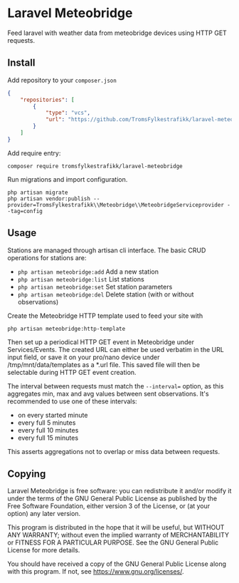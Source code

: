 # Laravel Meteobridge

Feed laravel with weather data from meteobridge devices using HTTP GET
requests.

## Install

Add repository to your `composer.json`
```json
{
    "repositories": [
        {
            "type": "vcs",
            "url": "https://github.com/TromsFylkestrafikk/laravel-meteobridge"
        }
    ]
}
```

Add require entry:
```shell
composer require tromsfylkestrafikk/laravel-meteobridge
```

Run migrations and import configuration.
```shell
php artisan migrate
php artisan vendor:publish --provider=TromsFylkestrafikk\\Meteobridge\\MeteobridgeServiceprovider --tag=config
```

## Usage

Stations are managed through artisan cli interface. The basic CRUD
operations for stations are:
- `php artisan meteobridge:add` Add a new station
- `php artisan meteobridge:list` List stations
- `php artisan meteobridge:set` Set station parameters
- `php artisan meteobridge:del` Delete station (with or without
  observations)
  
Create the Meteobridge HTTP template used to feed your site with
```shell
php artisan meteobridge:http-template
```

Then set up a periodical HTTP GET event in Meteobridge under
Services/Events. The created URL can either be used verbatim in the
URL input field, or save it on your pro/nano device under
/tmp/mnt/data/templates as a *.url file. This saved file will then be
selectable during HTTP GET event creation.

The interval between requests must match the `--interval=` option, as
this aggregates min, max and avg values between sent observations.
It's recommended to use one of these intervals:

- on every started minute
- every full 5 minutes
- every full 10 minutes
- every full 15 minutes

This asserts aggregations not to overlap or miss data between requests.

## Copying

Laravel Meteobridge is free software: you can redistribute it and/or
modify it under the terms of the GNU General Public License as
published by the Free Software Foundation, either version 3 of the
License, or (at your option) any later version.

This program is distributed in the hope that it will be useful, but
WITHOUT ANY WARRANTY; without even the implied warranty of
MERCHANTABILITY or FITNESS FOR A PARTICULAR PURPOSE.  See the GNU
General Public License for more details.

You should have received a copy of the GNU General Public License
along with this program.  If not, see <https://www.gnu.org/licenses/>.

